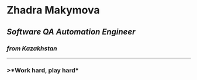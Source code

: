# **__Zhadra Makymova__**
## *___Software QA Automation Engineer___*
### ***_from Kazakhstan_***
- - -
### >__*Work hard, play hard__*



                 
         
                   
